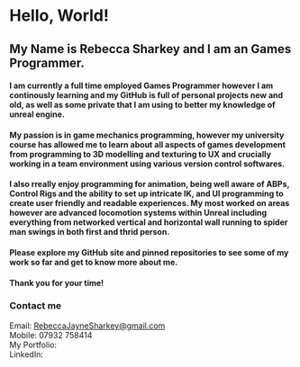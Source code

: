 # Hello, World!

<!--
**RebeccaSharkey/RebeccaSharkey** is a ✨ _special_ ✨ repository because its `README.md` (this file) appears on your GitHub profile.

Here are some ideas to get you started:

- 🔭 I’m currently working on ...
- 🌱 I’m currently learning ...
- 👯 I’m looking to collaborate on ...
- 🤔 I’m looking for help with ...
- 💬 Ask me about ...
- 📫 How to reach me: ...
- 😄 Pronouns: ...
- ⚡ Fun fact: ...
-->

## My Name is Rebecca Sharkey and I am an Games Programmer. 

#### I am currently a full time employed Games Programmer however I am continously learning and my GitHub is full of personal projects new and old, as well as some private that I am using to better my knowledge of unreal engine.

#### My passion is in game mechanics programming, however my university course has allowed me to learn about all aspects of games development from programming to 3D modelling and texturing to UX and crucially working in a team environment using various version control softwares.

#### I also rreally enjoy programming for animation, being well aware of ABPs, Control Rigs and the ability to set up intricate IK, and UI programming to create user friendly and readable experiences. My most worked on areas however are advanced locomotion systems within Unreal including everything from networked vertical and horizontal wall running to spider man swings in both first and thrid person.

#### Please explore my GitHub site and pinned repositories to see some of my work so far and get to know more about me.

#### Thank you for your time!

### Contact me
Email: RebeccaJayneSharkey@gmail.com\
Mobile: 07932 758414\
My Portfolio:\
LinkedIn:
